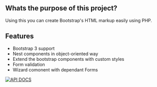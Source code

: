 Whats the purpose of this project?
------------------

Using this you can create Bootstrap's HTML markup easily using PHP.

Features
------------------

 * Bootstrap 3 support
 * Nest components in object-oriented way 
 * Extend the bootstrap components with custom styles
 * Form validation
 * Wizard comonent with dependant Forms

[![API DOCS](http://apigenerator.org/badge.png)](http://<user>.github.io/<repo>/)





